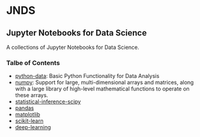 # JNDS
## Jupyter Notebooks for Data Science
A collections of Jupyter Notebooks for Data Science.

### Talbe of Contents ###
* [python-data](./python-data): Basic Python Functionality for Data Analysis
* [numpy](./numpy): Support for large, multi-dimensional arrays and matrices, along with a large library of high-level mathematical functions to operate on these arrays.
* [statistical-inference-scipy](./scipy)
* [pandas](./pandas)
* [matplotlib](./matplotlib)
* [scikit-learn](./scikit-learn)
* [deep-learning](./deep-learning)

